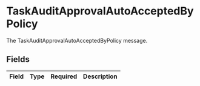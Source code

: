 # TaskAuditApprovalAutoAcceptedByPolicy

The TaskAuditApprovalAutoAcceptedByPolicy message.


## Fields

| Field       | Type        | Required    | Description |
| ----------- | ----------- | ----------- | ----------- |
